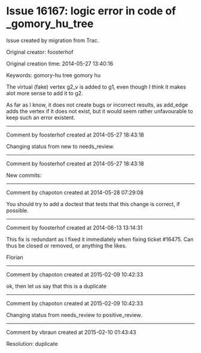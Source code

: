 # Issue 16167: logic error in code of _gomory_hu_tree

Issue created by migration from Trac.

Original creator: foosterhof

Original creation time: 2014-05-27 13:40:16

Keywords: gomory-hu tree gomory hu

The virtual (fake) vertex g2_v is added to g1, even though I think it makes alot more sense to add it to g2.

As far as I know, it does not create bugs or incorrect results, as add_edge adds the vertex if it does not exist, but it would seem rather unfavourable to keep such an error existent.


---

Comment by foosterhof created at 2014-05-27 18:43:18

Changing status from new to needs_review.


---

Comment by foosterhof created at 2014-05-27 18:43:18

New commits:


---

Comment by chapoton created at 2014-05-28 07:29:08

You should try to add a doctest that tests that this change is correct, if possible.


---

Comment by foosterhof created at 2014-06-13 13:14:31

This fix is redundant as I fixed it immediately when fixing ticket #16475. Can thus be closed or removed, or anything the likes.

Florian


---

Comment by chapoton created at 2015-02-09 10:42:33

ok, then let us say that this is a duplicate


---

Comment by chapoton created at 2015-02-09 10:42:33

Changing status from needs_review to positive_review.


---

Comment by vbraun created at 2015-02-10 01:43:43

Resolution: duplicate
